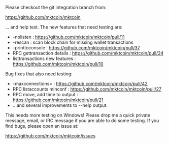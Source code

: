 Please checkout the git integration branch from:

https://github.com/mktcoin/mktcoin

... and help test.  The new features that need testing are:

* -nolisten : https://github.com/mktcoin/mktcoin/pull/11
* -rescan : scan block chain for missing wallet transactions
* -printtoconsole : https://github.com/mktcoin/mktcoin/pull/37
* RPC gettransaction details : https://github.com/mktcoin/mktcoin/pull/24
* listtransactions new features : https://github.com/mktcoin/mktcoin/pull/10

Bug fixes that also need testing:

* -maxconnections= : https://github.com/mktcoin/mktcoin/pull/42
* RPC listaccounts minconf : https://github.com/mktcoin/mktcoin/pull/27
* RPC move, add time to output : https://github.com/mktcoin/mktcoin/pull/21
* ...and several improvements to --help output.

This needs more testing on Windows!  Please drop me a quick private message, email, or IRC message if you are able to do some testing.  If you find bugs, please open an issue at:

https://github.com/mktcoin/mktcoin/issues
